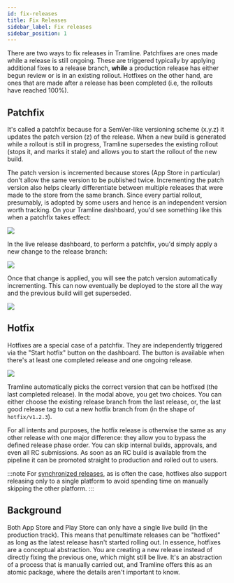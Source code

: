 ```yaml
---
id: fix-releases
title: Fix Releases
sidebar_label: Fix releases
sidebar_position: 1
---
```


There are two ways to fix releases in Tramline. Patchfixes are ones made while a release is still ongoing. These are triggered typically by applying additional fixes to a release branch, __while__ a production release has either begun review or is in an existing rollout. Hotfixes on the other hand, are ones that are made after a release has been completed (i.e, the rollouts have reached 100%).

## Patchfix

It's called a patchfix because for a SemVer-like versioning scheme (x.y.z) it updates the patch version (z) of the release. When a new build is generated while a rollout is still in progress, Tramline supersedes the existing rollout (stops it, and marks it stale) and allows you to start the rollout of the new build.

The patch version is incremented because stores (App Store in particular) don't allow the same version to be published twice. Incrementing the patch version also helps clearly differentiate between multiple releases that were made to the store from the same branch. Since every partial rollout, presumably, is adopted by some users and hence is an independent version worth tracking. On your Tramline dashboard, you'd see something like this when a patchfix takes effect:

![](/img/store-versions.png)

In the live release dashboard, to perform a patchfix, you'd simply apply a new change to the release branch:

![](/img/patchfix-current-version.png)

Once that change is applied, you will see the patch version automatically incrementing. This can now eventually be deployed to the store all the way and the previous build will get superseded.

![](/img/patchfix-applied.png)

## Hotfix

Hotfixes are a special case of a patchfix. They are independently triggered via the "Start hotfix" button on the dashboard. The button is available when there's at least one completed release and one ongoing release.

![](/img/start-hotfix.png)

Tramline automatically picks the correct version that can be hotfixed (the last completed release). In the modal above, you get two choices. You can either choose the existing release branch from the last release, or, the last good release tag to cut a new hotfix branch from (in the shape of `hotfix/v1.2.3`).

For all intents and purposes, the hotfix release is otherwise the same as any other release with one major difference: they allow you to bypass the defined release phase order. You can skip internal builds, approvals, and even all RC submissions. As soon as an RC build is available from the pipeline it can be promoted straight to production and rolled out to users.

:::note
For [synchronized releases](/using-tramline/release-management/synchronized-release), as is often the case, hotfixes also support releasing only to a single platform to avoid spending time on manually skipping the other platform.
:::

## Background

Both App Store and Play Store can only have a single live build (in the production track). This means that penultimate releases can be "hotfixed" as long as the latest release hasn't started rolling out. In essence, hotfixes are a conceptual abstraction. You are creating a new release instead of directly fixing the previous one, which might still be live. It's an abstraction of a process that is manually carried out, and Tramline offers this as an atomic package, where the details aren't important to know.
